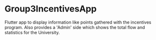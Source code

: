 # Group3IncentivesApp

Flutter app to display information like points gathered with the incentives program. Also provides a 'Admin' side which shows the total flow and statistics for the University. 
